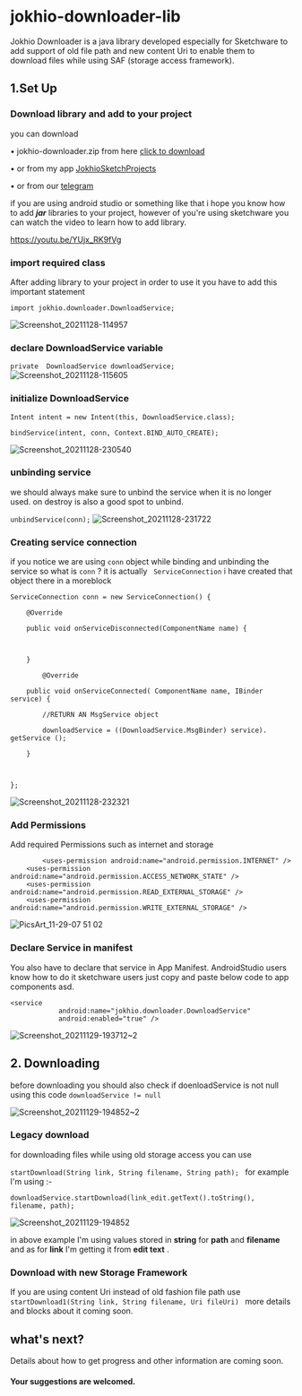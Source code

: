 # jokhio-downloader-lib

Jokhio Downloader is a java library developed especially for Sketchware to add support of old file path and new content Uri to enable them to download files while using SAF (storage access framework).

## 1.Set Up

### Download library and add to your project

you can download 

• jokhio-downloader.zip from here [click to download](https://github.com/bakarjokhio/jokhio-downloader-lib/raw/main/jokhio-downloader.zip)

• or from my app [JokhioSketchProjects](https://www.mediafire.com/file/go6asw1yzrq5p6z/Jokhio_Sketch_Project_com.jokhio.projectstore.apk/file)

• or from our [telegram](https://t.me/jokhioapps/248)

if you are using android studio or something like that i hope you know how to add ***jar*** libraries to your project, however of you're using sketchware you can watch the video to learn how to add library.

https://youtu.be/YUjx_RK9fVg
### import required class

After adding library to your project in order to use it you have to add this important statement 

```import jokhio.downloader.DownloadService;```


![Screenshot_20211128-114957](https://user-images.githubusercontent.com/61370010/143732668-f0a20872-1e28-4f70-8cae-d4f2d031d13f.png)

### declare DownloadService variable

```private  DownloadService downloadService;```
![Screenshot_20211128-115605](https://user-images.githubusercontent.com/61370010/143732842-fc6e38c2-63c0-4709-ae91-feffc60b8693.png)

### initialize DownloadService 

```
Intent intent = new Intent(this, DownloadService.class);

bindService(intent, conn, Context.BIND_AUTO_CREATE); 
``` 
![Screenshot_20211128-230540](https://user-images.githubusercontent.com/61370010/143780531-06077efc-ddd8-4861-a0da-a338b1b27b12.png)

### unbinding service

we should always make sure to unbind the service when it is no longer used. on destroy is also a good spot to unbind.

` unbindService(conn); ` ![Screenshot_20211128-231722](https://user-images.githubusercontent.com/61370010/143780904-a6c96c5f-fb8b-4d97-ac87-4bce64657dec.png)

### Creating service connection

if you notice we are using `conn` object while binding and unbinding the service so what is `conn` ? it is actually ` ServiceConnection` i have created that object there in a moreblock 
```
ServiceConnection conn = new ServiceConnection() {

	@Override

	public void onServiceDisconnected(ComponentName name) {

		

	}

		@Override

	public void onServiceConnected( ComponentName name, IBinder service) {

		//RETURN AN MsgService object 

		downloadService = ((DownloadService.MsgBinder) service). getService ();

	}

	

};

```
![Screenshot_20211128-232321](https://user-images.githubusercontent.com/61370010/143781082-b2d88363-f564-490c-b87d-7b186a3a117c.png)

### Add Permissions

Add required Permissions such as internet and storage

```
        <uses-permission android:name="android.permission.INTERNET" />
	<uses-permission android:name="android.permission.ACCESS_NETWORK_STATE" />
	<uses-permission android:name="android.permission.READ_EXTERNAL_STORAGE" />
	<uses-permission android:name="android.permission.WRITE_EXTERNAL_STORAGE" />
```

![PicsArt_11-29-07 51 02](https://user-images.githubusercontent.com/61370010/143886266-d5489bc5-831a-43cd-95a4-0f5860d246a4.jpg)

### Declare Service in manifest

You also have to declare that service in App Manifest. 
AndroidStudio users know how to do it sketchware users just copy and paste below code to app components asd.


```
<service
			android:name="jokhio.downloader.DownloadService"
			android:enabled="true" />
```

![Screenshot_20211129-193712~2](https://user-images.githubusercontent.com/61370010/143888373-9520cc2c-42e9-4e9a-9945-b6abbba34377.png)


## 2. Downloading 

 before downloading you should also check if doenloadService is not null using this code ` downloadService != null `

![Screenshot_20211129-194852~2](https://user-images.githubusercontent.com/61370010/143891359-3a19467b-f4f2-44a2-aff6-8d6a0cfd3ec5.png)

### Legacy download 

for downloading files while using old storage access you can use 

`startDownload(String link, String filename, String path); ` 
for example I'm using :-

```
downloadService.startDownload(link_edit.getText().toString(), filename, path);
```
![Screenshot_20211129-194852](https://user-images.githubusercontent.com/61370010/143910514-b2bf608e-3223-4f8c-813b-95eab630ace1.png)

in above example I'm using values stored in **string** for **path** and **filename** and as for **link** I'm getting it from **edit text** .



### Download with new Storage Framework

If you are using content Uri instead of old fashion file path use `startDownload1(String link, String filename, Uri fileUri) ` more details and blocks about it coming soon.

## what's next?

Details about how to get progress and other information are coming soon.

#### Your suggestions are welcomed.
